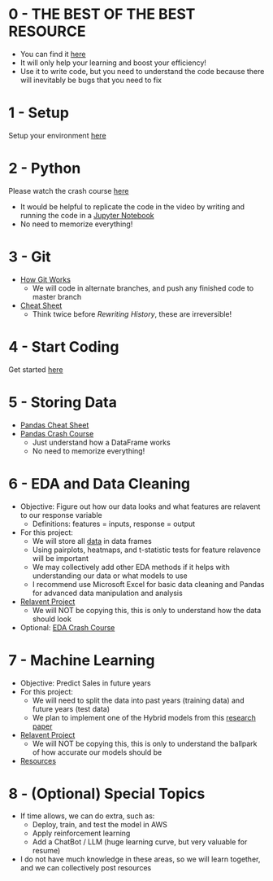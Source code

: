 # 0 - THE BEST OF THE BEST RESOURCE
* You can find it [here](https://chat.openai.com/)
* It will only help your learning and boost your efficiency!
* Use it to write code, but you need to understand the code because there will inevitably be bugs that you need to fix

# 1 - Setup
Setup your environment [here](setup/README.md)

# 2 - Python
Please watch the crash course [here](https://youtu.be/VchuKL44s6E?si=RFeg0qXNQnHdBUP3)
* It would be helpful to replicate the code in the video by writing and running the code in a [Jupyter Notebook](https://jupyter.org/try)
* No need to memorize everything!

# 3 - Git
* [How Git Works](https://www.youtube.com/watch?v=e9lnsKot_SQ&ab_channel=ByteByteGo)
    * We will code in alternate branches, and push any finished code to master branch 
* [Cheat Sheet](https://education.github.com/git-cheat-sheet-education.pdf)
    * Think twice before *Rewriting History*, these are irreversible!

# 4 - Start Coding
Get started [here](start/README.md)

# 5 - Storing Data
* [Pandas Cheat Sheet](EDA/Pandas_Cheat_Sheet.pdf)
* [Pandas Crash Course](https://www.youtube.com/watch?v=tRKeLrwfUgU&ab_channel=NicholasRenotte)
    * Just understand how a DataFrame works
    * No need to memorize everything!

# 6 - EDA and Data Cleaning
* Objective: Figure out how our data looks and what features are relavent to our response variable
    * Definitions: features = inputs, response = output
* For this project:
    * We will store all [data](/dataset/README.md) in data frames
    * Using pairplots, heatmaps, and t-statistic tests for feature relavence will be important
    * We may collectively add other EDA methods if it helps with understanding our data or what models to use
    * I recommend use Microsoft Excel for basic data cleaning and Pandas for advanced data manipulation and analysis
* [Relavent Project](https://www.kaggle.com/code/yasserh/walmart-sales-prediction-best-ml-algorithms)
    * We will NOT be copying this, this is only to understand how the data should look
* Optional: [EDA Crash Course](https://youtu.be/wPcR9Kmv91g?si=sF7eD7pmOnVdwJen)

# 7 - Machine Learning
* Objective: Predict Sales in future years
* For this project:
    * We will need to split the data into past years (training data) and future years (test data)
    * We plan to implement one of the Hybrid models from this [research paper](https://www.sciencedirect.com/science/article/pii/S2212827122004036)
* [Relavent Project](https://www.kaggle.com/code/yasserh/walmart-sales-prediction-best-ml-algorithms)
    * We will NOT be copying this, this is only to understand the ballpark of how accurate our models should be
* [Resources](model/README.md)

# 8 - (Optional) Special Topics
* If time allows, we can do extra, such as:
    * Deploy, train, and test the model in AWS
    * Apply reinforcement learning
    * Add a ChatBot / LLM (huge learning curve, but very valuable for resume)
* I do not have much knowledge in these areas, so we will learn together, and we can collectively post resources